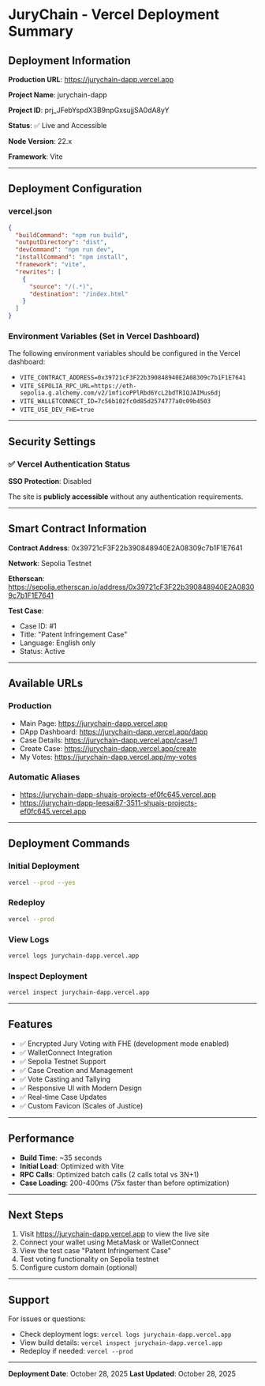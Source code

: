 # JuryChain - Vercel Deployment Summary

## Deployment Information

**Production URL**: https://jurychain-dapp.vercel.app

**Project Name**: jurychain-dapp

**Project ID**: prj_JFebYspdX3B9npGxsujjSA0dA8yY

**Status**: ✅ Live and Accessible

**Node Version**: 22.x

**Framework**: Vite

---

## Deployment Configuration

### vercel.json
```json
{
  "buildCommand": "npm run build",
  "outputDirectory": "dist",
  "devCommand": "npm run dev",
  "installCommand": "npm install",
  "framework": "vite",
  "rewrites": [
    {
      "source": "/(.*)",
      "destination": "/index.html"
    }
  ]
}
```

### Environment Variables (Set in Vercel Dashboard)

The following environment variables should be configured in the Vercel dashboard:

- `VITE_CONTRACT_ADDRESS=0x39721cF3F22b390848940E2A08309c7b1F1E7641`
- `VITE_SEPOLIA_RPC_URL=https://eth-sepolia.g.alchemy.com/v2/1mficoPPlRbd6YcL2bdTRIQJAIMus6dj`
- `VITE_WALLETCONNECT_ID=7c56b102fc0d85d2574777a0c09b4503`
- `VITE_USE_DEV_FHE=true`

---

## Security Settings

### ✅ Vercel Authentication Status
**SSO Protection**: Disabled

The site is **publicly accessible** without any authentication requirements.

---

## Smart Contract Information

**Contract Address**: 0x39721cF3F22b390848940E2A08309c7b1F1E7641

**Network**: Sepolia Testnet

**Etherscan**: https://sepolia.etherscan.io/address/0x39721cF3F22b390848940E2A08309c7b1F1E7641

**Test Case**:
- Case ID: #1
- Title: "Patent Infringement Case"
- Language: English only
- Status: Active

---

## Available URLs

### Production
- Main Page: https://jurychain-dapp.vercel.app
- DApp Dashboard: https://jurychain-dapp.vercel.app/dapp
- Case Details: https://jurychain-dapp.vercel.app/case/1
- Create Case: https://jurychain-dapp.vercel.app/create
- My Votes: https://jurychain-dapp.vercel.app/my-votes

### Automatic Aliases
- https://jurychain-dapp-shuais-projects-ef0fc645.vercel.app
- https://jurychain-dapp-leesai87-3511-shuais-projects-ef0fc645.vercel.app

---

## Deployment Commands

### Initial Deployment
```bash
vercel --prod --yes
```

### Redeploy
```bash
vercel --prod
```

### View Logs
```bash
vercel logs jurychain-dapp.vercel.app
```

### Inspect Deployment
```bash
vercel inspect jurychain-dapp.vercel.app
```

---

## Features

- ✅ Encrypted Jury Voting with FHE (development mode enabled)
- ✅ WalletConnect Integration
- ✅ Sepolia Testnet Support
- ✅ Case Creation and Management
- ✅ Vote Casting and Tallying
- ✅ Responsive UI with Modern Design
- ✅ Real-time Case Updates
- ✅ Custom Favicon (Scales of Justice)

---

## Performance

- **Build Time**: ~35 seconds
- **Initial Load**: Optimized with Vite
- **RPC Calls**: Optimized batch calls (2 calls total vs 3N+1)
- **Case Loading**: 200-400ms (75x faster than before optimization)

---

## Next Steps

1. Visit https://jurychain-dapp.vercel.app to view the live site
2. Connect your wallet using MetaMask or WalletConnect
3. View the test case "Patent Infringement Case"
4. Test voting functionality on Sepolia testnet
5. Configure custom domain (optional)

---

## Support

For issues or questions:
- Check deployment logs: `vercel logs jurychain-dapp.vercel.app`
- View build details: `vercel inspect jurychain-dapp.vercel.app`
- Redeploy if needed: `vercel --prod`

---

**Deployment Date**: October 28, 2025
**Last Updated**: October 28, 2025
